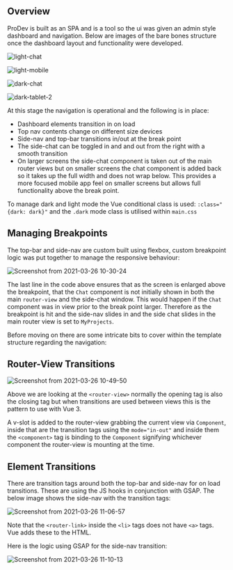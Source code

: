 ## Overview

ProDev is built as an SPA and is a tool so the ui was given an admin style dashboard and navigation.  Below are images of the bare bones structure once the dashboard layout and functionality were developed.


![light-chat](https://user-images.githubusercontent.com/73107656/112616150-46526c00-8e1b-11eb-9d59-715444af18b3.png)


![light-mobile](https://user-images.githubusercontent.com/73107656/112616162-4b172000-8e1b-11eb-8cb7-bab4e6f42a1d.png)

![dark-chat](https://user-images.githubusercontent.com/73107656/112616186-510d0100-8e1b-11eb-92d4-7a58f02d6067.png)

![dark-tablet-2](https://user-images.githubusercontent.com/73107656/112616221-5e29f000-8e1b-11eb-87d6-a42e5ca9b06a.png)

At this stage the navigation is operational and the following is in place:

- Dashboard elements transition in on load
- Top nav contents change on different size devices
- Side-nav and top-bar transitions in/out at the break point
- The side-chat can be toggled in and and out from the right with a smooth transition
- On larger screens the side-chat component is taken out of the main router views but on smaller screens the chat component is added back so it takes up the full width and does not wrap below.  This provides a more focused mobile app feel on smaller screens but allows full functionality above the break point.

To manage dark and light mode the Vue conditional class is used: `:class="{dark: dark}"` and the `.dark` mode class is utilised within `main.css`

## Managing Breakpoints

The top-bar and side-nav are custom built using flexbox, custom breakpoint logic was put together to manage the responsive behaviour:

![Screenshot from 2021-03-26 10-30-24](https://user-images.githubusercontent.com/73107656/112618686-4e5fdb00-8e1e-11eb-93cd-ab539fdf44ca.png)

The last line in the code above ensures that as the screen is enlarged above the breakpoint, that the `Chat` component is not initially shown in both the main `router-view` and the side-chat window.  This would happen if the `Chat` component was in view prior to the break point larger.  Therefore as the breakpoint is hit and the side-nav slides in and the side chat slides in the main router view is set to `MyProjects`. 

Before moving on there are some intricate bits to cover within the template structure regarding the navigation:

## Router-View Transitions

![Screenshot from 2021-03-26 10-49-50](https://user-images.githubusercontent.com/73107656/112620909-03939280-8e21-11eb-99f7-16c1ad96dfe9.png)

Above we are looking at the `<router-view>` normally the opening tag is also the closing tag but when transitions are used between views this is the pattern to use with Vue 3.  

A v-slot is added to the router-view grabbing the current view via `Component`, inside that are the transition tags using the `mode="in-out"` and inside them the `<component>` tag is binding to the `Component` signifying whichever component the router-view is mounting at the time. 

## Element Transitions

There are transition tags around both the top-bar and side-nav for on load transitions. These are using the JS hooks in conjunction with GSAP. The below image shows the side-nav with the transition tags:

![Screenshot from 2021-03-26 11-06-57](https://user-images.githubusercontent.com/73107656/112622770-67b75600-8e23-11eb-842c-7aa35c7ac42b.png)

Note that the `<router-link>` inside the `<li>` tags does not have `<a>` tags.  Vue adds these to the HTML.

Here is the logic using GSAP for the side-nav transition:

![Screenshot from 2021-03-26 11-10-13](https://user-images.githubusercontent.com/73107656/112623124-da283600-8e23-11eb-94c5-aef637d5b5c1.png)







